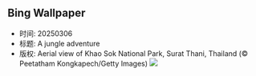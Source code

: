 ## Bing Wallpaper
- 时间: 20250306
- 标题: A jungle adventure
- 版权: Aerial view of Khao Sok National Park, Surat Thani, Thailand (© Peetatham Kongkapech/Getty Images)
![](https://cn.bing.com/th?id=OHR.SuratThani_EN-US3326265231_UHD.jpg&rf=LaDigue_UHD.jpg&pid=hp&w=3840&h=2160&rs=1&c=4)
